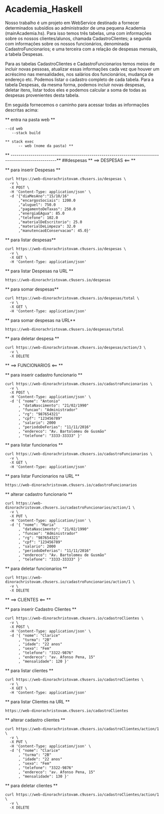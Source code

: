 # Academia_Haskell


Nosso trabalho é um projeto em WebService destinado a fornecer 
determinados subsídios ao administrador de uma pequena Academia (mainAcademia.hs).
Para isso temos três tabelas, uma com informações sobre os nossos clientes/alunos, 
chamada CadastroClientes;  a segunda com informações sobre os nossos funcionários, 
denominada CadastroFuncionarios; e uma terceira com a relação de despesas mensais, 
a tabela Despesas.

Para as tabelas CadastroClientes e CadastroFuncionarios temos meios de incluir 
novas pessoas, atualizar essas informações cada vez que houver um acréscimo nas 
mensalidades, nos salários dos funcionários, mudança de endereço etc. Podemos 
listar o cadastro completo de cada tabela.
Para a tabela Despesas, da mesma forma, podemos incluir novas despesas, deletar itens,
listar todos eles e podemos calcular a soma de todas as despesas  provenientes 
desta tabela.

Em seguida fornecemos o caminho para acessar todas as informações 
descritas acima:  


** entra na pasta web **

    --cd web
       --stack build 
       
    ** stack exec 
          -- web (nome da pasta) **

 
      
** -----------------------------------------------------------------------------------------------------**
##despesas
**  ==>  DESPESAS  <==  **

** para inserir  Despesas **
 
    curl https://web-dinorachristovam.c9users.io/despesas \
      -v \
      -X POST \
      -H 'Content-Type: application/json' \
      -d '{"diaMesAno":"15/10/16"
          ,"encargosSociais": 1200.0
          ,"aluguel": 750.0
          ,"pagamentoDeTaxas": 250.0
          ,"energiaEAgua": 85.0
          ,"telefone": 102.0
          ,"materialDeEscritorio": 25.0
          ,"materialDeLimpeza": 32.0
          ,"manutencaoEConservacao": 45.0}'
          
          
** para listar despesas**

    curl https://web-dinorachristovam.c9users.io/despesas \
      -v \
      -X GET \
      -H 'Content-Type: application/json' 
      
      
** para listar Despesas na URL **

    https://web-dinorachristovam.c9users.io/despesas 
    
    
** para somar despesas**

    curl https://web-dinorachristovam.c9users.io/despesas/total \
      -v \
      -X GET \
      -H 'Content-Type: application/json'
      
      
** para somar despesas na URL**
    
    https://web-dinorachristovam.c9users.io/despesas/total 
    
    
** para deletar despesa **

    curl https://web-dinorachristovam.c9users.io/despesas/action/3 \
      -v \
      -X DELETE
      
      
**  ==>  FUNCIONARIOS  <==  **

** para inserir cadastro funcionario **

    curl https://web-dinorachristovam.c9users.io/cadastroFuncionarios \
      -v \
      -X POST \
      -H 'Content-Type: application/json' \
      -d '{ "nome": "Antonio"
          , "dataNascimento": "21/02/1990"
          , "funcao": "Administrador"
          , "rg": "987654321"
          , "cpf": "123456789"
          , "salario": 2000
          , "periodoDeFerias": "11/11/2016"
          , "endereco": "Av. Bartolomeu de Gusmão"
          , "telefone": "3333-33333" }'
          
          
** para listar funcionarios **

    curl https://web-dinorachristovam.c9users.io/cadastroFuncionarios \
      -v \
      -X GET \
      -H 'Content-Type: application/json' 
      
      
** para listar Funcionarios na URL **

    https://web-dinorachristovam.c9users.io/cadastroFuncionarios 
    
    
** alterar cadastro funcionario **

    curl https://web-dinorachristovam.c9users.io/cadastroFuncionarios/action/1 \
      -v \
      -X PUT \
      -H 'Content-Type: application/json' \
      -d '{ "nome": "Maria"
          , "dataNascimento": "21/02/1990"
          , "funcao": "Administrador"
          , "rg": "987654321"
          , "cpf": "123456789"
          , "salario": 2000
          , "periodoDeFerias": "11/11/2016"
          , "endereco": "Av. Bartolomeu de Gusmão"
          , "telefone": "3333-33333" }'
          
  
** para deletar funcionarios **

    curl https://web-dinorachristovam.c9users.io/cadastroFuncionarios/action/1 \
      -v \
      -X DELETE  
  
  
          
**  ==>  CLIENTES  <==  ** 


** para inserir Cadastro Clientes **

    curl https://web-dinorachristovam.c9users.io/cadastroClientes \
      -v \
      -X POST \
      -H 'Content-Type: application/json' \
      -d '{ "nome": "Clarice"
          , "turma": "2B"
          , "idade": "22 anos"
          , "sexo": "Fem"
          , "telefone": "3322-9876"
          , "endereco": "av. Afonso Pena, 15"
          , "mensalidade": 120 }'
          
          
** para listar clientes **

    curl https://web-dinorachristovam.c9users.io/cadastroClientes \
      -v \
      -X GET \
      -H 'Content-Type: application/json'
      
      
** para listar Clientes na URL **

    https://web-dinorachristovam.c9users.io/cadastroClientes 
    
    
** alterar cadastro clientes **

    curl https://web-dinorachristovam.c9users.io/cadastroClientes/action/1 \
      -v \
      -X PUT \
      -H 'Content-Type: application/json' \
      -d '{ "nome": "Clarice"
          , "turma": "2B"
          , "idade": "22 anos"
          , "sexo": "Fem"
          , "telefone": "3322-9876"
          , "endereco": "av. Afonso Pena, 15"
          , "mensalidade": 130 }'
          
          
** para deletar clientes **

    curl https://web-dinorachristovam.c9users.io/cadastroClientes/action/1 \
      -v \
      -X DELETE